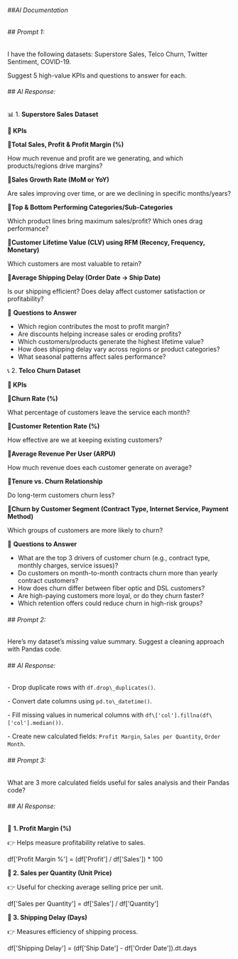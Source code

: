 ###### \##AI Documentation

###### 

###### \## Prompt 1:

I have the following datasets: Superstore Sales, Telco Churn, Twitter Sentiment, COVID-19.  

Suggest 5 high-value KPIs and questions to answer for each.



###### \## AI Response:

📊 1. **Superstore Sales Dataset**

**🔹 KPIs**



🔹**Total Sales, Profit \& Profit Margin (%)**



How much revenue and profit are we generating, and which products/regions drive margins?



🔹**Sales Growth Rate (MoM or YoY)**



Are sales improving over time, or are we declining in specific months/years?



🔹**Top \& Bottom Performing Categories/Sub-Categories**



Which product lines bring maximum sales/profit? Which ones drag performance?



🔹**Customer Lifetime Value (CLV) using RFM (Recency, Frequency, Monetary)**



Which customers are most valuable to retain?



🔹**Average Shipping Delay (Order Date → Ship Date)**



Is our shipping efficient? Does delay affect customer satisfaction or profitability?



🔹 **Questions to Answer**



* Which region contributes the most to profit margin?
* Are discounts helping increase sales or eroding profits?
* Which customers/products generate the highest lifetime value?
* How does shipping delay vary across regions or product categories?
* What seasonal patterns affect sales performance?



📞 2. **Telco Churn Dataset**

**🔹 KPIs**



🔹**Churn Rate (%)**



What percentage of customers leave the service each month?



🔹**Customer Retention Rate (%)**



How effective are we at keeping existing customers?



🔹**Average Revenue Per User (ARPU)**



How much revenue does each customer generate on average?



🔹**Tenure vs. Churn Relationship**



Do long-term customers churn less?



🔹**Churn by Customer Segment (Contract Type, Internet Service, Payment Method)**



Which groups of customers are more likely to churn?



🔹 **Questions to Answer**



* What are the top 3 drivers of customer churn (e.g., contract type, monthly charges, service issues)?
* Do customers on month-to-month contracts churn more than yearly contract customers?
* How does churn differ between fiber optic and DSL customers?
* Are high-paying customers more loyal, or do they churn faster?
* Which retention offers could reduce churn in high-risk groups?



###### \## Prompt 2:

Here’s my dataset’s missing value summary. Suggest a cleaning approach with Pandas code.



###### \## AI Response:

\- Drop duplicate rows with `df.drop\_duplicates()`.  

\- Convert date columns using `pd.to\_datetime()`.  

\- Fill missing values in numerical columns with `df\['col'].fillna(df\['col'].median())`.  

\- Create new calculated fields: `Profit Margin`, `Sales per Quantity`, `Order Month`.



###### \## Prompt 3:

What are 3 more calculated fields useful for sales analysis and their Pandas code?



###### \## AI Response:

🔹 **1. Profit Margin (%)**



👉 Helps measure profitability relative to sales.



df\['Profit Margin %'] = (df\['Profit'] / df\['Sales']) \* 100



**🔹 2. Sales per Quantity (Unit Price)**



👉 Useful for checking average selling price per unit.



df\['Sales per Quantity'] = df\['Sales'] / df\['Quantity']



**🔹 3. Shipping Delay (Days)**



👉 Measures efficiency of shipping process.



df\['Shipping Delay'] = (df\['Ship Date'] - df\['Order Date']).dt.days

